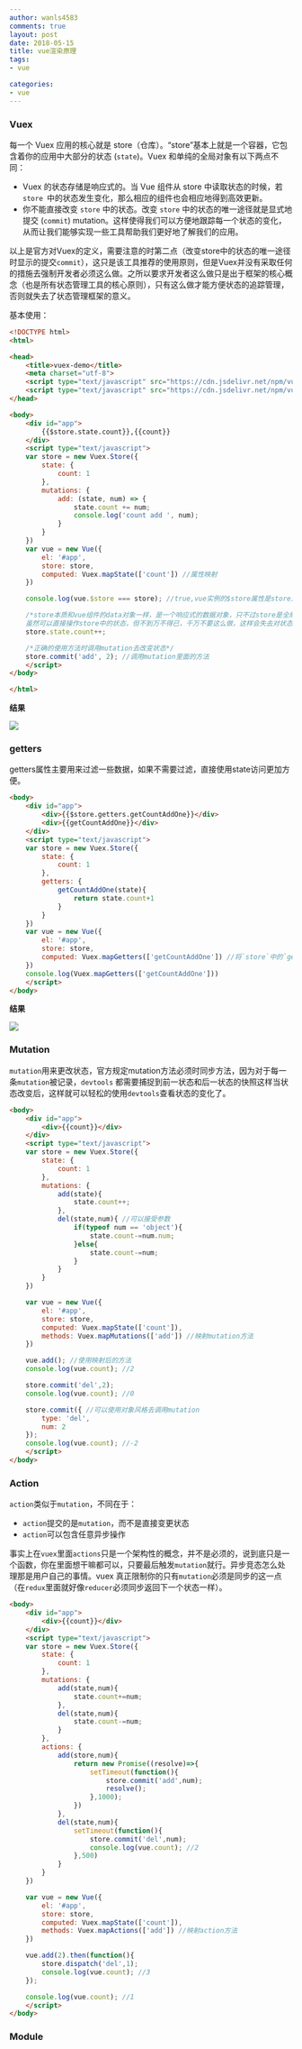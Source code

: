 ```yaml
---
author: wanls4583
comments: true
layout: post
date: 2018-05-15
title: vue渲染原理
tags:
- vue

categories:
- vue
---
```


### Vuex

每一个 Vuex 应用的核心就是 store（仓库）。“store”基本上就是一个容器，它包含着你的应用中大部分的状态 (`state`)。Vuex 和单纯的全局对象有以下两点不同：

- Vuex 的状态存储是响应式的。当 Vue 组件从 store 中读取状态的时候，若 `store `中的状态发生变化，那么相应的组件也会相应地得到高效更新。
- 你不能直接改变 `store` 中的状态。改变 `store` 中的状态的唯一途径就是显式地提交 (`commit`) mutation。这样使得我们可以方便地跟踪每一个状态的变化，从而让我们能够实现一些工具帮助我们更好地了解我们的应用。

以上是官方对Vuex的定义，需要注意的时第二点（改变store中的状态的唯一途径时显示的提交`commit`），这只是该工具推荐的使用原则，但是Vuex并没有采取任何的措施去强制开发者必须这么做。之所以要求开发者这么做只是出于框架的核心概念（也是所有状态管理工具的核心原则），只有这么做才能方便状态的追踪管理，否则就失去了状态管理框架的意义。

基本使用：

```html
<!DOCTYPE html>
<html>

<head>
    <title>vuex-demo</title>
    <meta charset="utf-8">
    <script type="text/javascript" src="https://cdn.jsdelivr.net/npm/vue@2.5.16/dist/vue.min.js"></script>
    <script type="text/javascript" src="https://cdn.jsdelivr.net/npm/vuex@3.0.1/dist/vuex.min.js"></script>
</head>

<body>
    <div id="app">
        {{$store.state.count}},{{count}}
    </div>
    <script type="text/javascript">
    var store = new Vuex.Store({
        state: {
            count: 1
        },
        mutations: {
            add: (state, num) => {
                state.count += num;
                console.log('count add ', num);
            }
        }
    })
    var vue = new Vue({
        el: '#app',
        store: store,
        computed: Vuex.mapState(['count']) //属性映射
    })

    console.log(vue.$store === store); //true,vue实例的$store属性是store对象的一个引用

    /*store本质和vue组件的data对象一样，是一个响应式的数据对象，只不过store是全局的，
    虽然可以直接操作store中的状态，但不到万不得已，千万不要这么做，这样会失去对状态的跟踪*/
    store.state.count++; 

    /*正确的使用方法时调用mutation去改变状态*/
    store.commit('add', 2); //调用mutation里面的方法
    </script>
</body>

</html>
```

**结果**

![](https://wanls4583.github.io/images/posts/vue/vuex-1.png)

### getters

getters属性主要用来过滤一些数据，如果不需要过滤，直接使用state访问更加方便。
```html
<body>
    <div id="app">
        <div>{{$store.getters.getCountAddOne}}</div>
        <div>{{getCountAddOne}}</div>
    </div>
    <script type="text/javascript">
    var store = new Vuex.Store({
        state: {
            count: 1
        },
        getters: {
        	getCountAddOne(state){
        		return state.count+1
        	}
        }
    })
    var vue = new Vue({
        el: '#app',
        store: store,
        computed: Vuex.mapGetters(['getCountAddOne']) //将`store`中的`getter`映射到局部计算属性
    })
    console.log(Vuex.mapGetters(['getCountAddOne']))
    </script>
</body>
```

**结果**

![](https://wanls4583.github.io/images/posts/vue/vuex-2.png)

### Mutation

`mutation`用来更改状态，官方规定mutation方法必须时同步方法，因为对于每一条`mutation`被记录，`devtools` 都需要捕捉到前一状态和后一状态的快照这样当状态改变后，这样就可以轻松的使用`devtools`查看状态的变化了。

```html
<body>
    <div id="app">
        <div>{{count}}</div>
    </div>
    <script type="text/javascript">
    var store = new Vuex.Store({
        state: {
            count: 1
        },
        mutations: {
        	add(state){
        		state.count++;
        	},
        	del(state,num){ //可以接受参数
        		if(typeof num == 'object'){
        			state.count-=num.num;
        		}else{
	        		state.count-=num;
        		}
        	}
        }
    })

    var vue = new Vue({
        el: '#app',
        store: store,
        computed: Vuex.mapState(['count']),
        methods: Vuex.mapMutations(['add']) //映射mutation方法
    })

    vue.add(); //使用映射后的方法
    console.log(vue.count); //2

    store.commit('del',2);
    console.log(vue.count); //0

    store.commit({ //可以使用对象风格去调用mutation
    	type: 'del',
    	num: 2
    });
    console.log(vue.count); //-2
    </script>
</body>
```

### Action

`action`类似于`mutation`，不同在于：

- `action`提交的是`mutation`，而不是直接变更状态
- `action`可以包含任意异步操作

事实上在`vuex`里面`actions`只是一个架构性的概念，并不是必须的，说到底只是一个函数，你在里面想干嘛都可以，只要最后触发`mutation`就行。异步竞态怎么处理那是用户自己的事情。vuex 真正限制你的只有`mutation`必须是同步的这一点（在`redux`里面就好像`reducer`必须同步返回下一个状态一样）。

```html
<body>
    <div id="app">
        <div>{{count}}</div>
    </div>
    <script type="text/javascript">
    var store = new Vuex.Store({
        state: {
            count: 1
        },
        mutations: {
        	add(state,num){
        		state.count+=num;
        	},
        	del(state,num){
        		state.count-=num;
        	}
        },
        actions: {
        	add(store,num){
        		return new Promise((resolve)=>{
        			setTimeout(function(){
	        			store.commit('add',num);
	        			resolve();
	        		},1000);
        		})
        	},
        	del(state,num){
        		setTimeout(function(){
        			store.commit('del',num);
        			console.log(vue.count); //2
        		},500)
        	}
        }
    })

    var vue = new Vue({
        el: '#app',
        store: store,
        computed: Vuex.mapState(['count']),
        methods: Vuex.mapActions(['add']) //映射action方法
    })

    vue.add(2).then(function(){
    	store.dispatch('del',1);
    	console.log(vue.count); //3
    });

    console.log(vue.count); //1
    </script>
</body>
```

### Module




